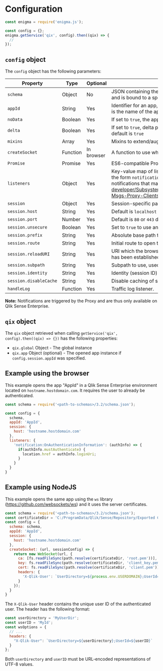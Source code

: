 # Configuration

```js
const enigma = require('enigma.js');

const config = {};
enigma.getService('qix', config).then((qix) => {
  //
});
```

## `config` object

The `config` object has the following parameters:

| Property | Type   | Optional | Description |
|----------|--------|----------|-------------|
| `schema` | Object | No | JSON containing the specification for the Qix API. Originates from an Engine build and is bound to a specific version of Engine |
| `appId` | String | Yes | Identifier for an app, if the Engine is running in a Qlik Sense Desktop environment, it is the name of the app including the full path -- omit to only get the global object |
| `noData` | Boolean | Yes | If set to `true`, the app will be opened without data, default is `false` |
| `delta` | Boolean | Yes | If set to `true`, delta protocol will be used which can reduce the bandwidth used, default is `true` |
| `mixins` | Array | Yes | Mixins to extend/augment the Engine API (see more on [Using mixins](mixins.md))
| `createSocket` | Function | In browser | A function to use when instantiating the WebSocket, mandatory for NodeJS |
| `Promise` | Promise | Yes | ES6-compatible Promise library, default is global `Promise` |
| `listeners` | Object | Yes | Key-value map of listeners that will be registered, listeners can be notifications (of the form `notification:OnSessionClosed`) or session events, read more about notifications that may be bound on https://help.qlik.com/en-US/sense-developer/Subsystems/ProxyServiceAPI/Content/ProxyServiceAPI/ProxyServiceAPI-Msgs-Proxy-Clients.htm |
| `session` | Object | Yes | Session-specific parameters |
| `session.host` | String | Yes | Default is `localhost` |
| `session.port` | Number | Yes | Default is `80` or `443` depending on HTTP protocol used |
| `session.unsecure` | Boolean | Yes | Set to `true` to use an unsecure WebSocket connection (`ws://`), default is `false` |
| `session.prefix` | String | Yes | Absolute base path to use when connecting, used for proxy prefixes |
| `session.route` | String | Yes | Initial route to open the WebSocket against, default is `app/engineData` |
| `session.reloadURI` | String | Yes | URI which the browser can use to refresh the page after the WebSocket connection has been established |
| `session.subpath` | String | Yes | Subpath to use, used to connect to dataprepservice in a server environment |
| `session.identity` | String | Yes | Identity (session ID) to use |
| `session.disableCache` | String | Yes | Disable caching of sessions, set to `true` to create a new session every time |
| `handleLog` | Function | Yes | Traffic log listener. |

**Note:** Notifications are triggered by the Proxy and are thus only available on Qlik Sense Enterprise.

## `qix` object

The `qix` object retrieved when calling `getService('qix', config).then((qix) => {})` has the following properties:

* `qix.global` Object - The global instance
* `qix.app` Object (optional) - The opened app instance if `config.session.appId` was specified.


## Example using the browser

This example opens the app "AppId" in a Qlik Sense Enterprise environment located on `hostname.hostdomain.com`. It requires the user to already be authenticated.

```javascript
const schema = require('<path-to-schemas>/3.2/schema.json');

const config = {
  schema,
  appId: 'AppId',
  session: {
    host: 'hostname.hostdomain.com'
  },
  listeners: {
    'notification:OnAuthenticationInformation': (authInfo) => {
      if(authInfo.mustAuthenticate) {
        location.href = authInfo.loginUri;
      }
    }
  }
}
```

## Example using NodeJS

This example opens the same app using the `ws` library (https://github.com/websockets/ws) and it uses the server certificates.

```javascript
const schema = require('<path-to-schemas>/3.2/schema.json');
const certificateDir = 'C:/ProgramData/Qlik/Sense/Repository/Exported Certificates/.Local Certificates';
const config = {
  schema: schema,
  appId: 'AppId',
  session: {
    host: 'hostname.hostdomain.com'
  },
  createSocket: (url, sessionConfig) => {
    return new WebSocket(url, {
      ca: [fs.readFileSync(path.resolve(certificateDir, 'root.pem'))],
      key: fs.readFileSync(path.resolve(certificateDir, 'client_key.pem')),
      cert: fs.readFileSync(path.resolve(certificateDir, 'client.pem')),
      headers: {
        'X-Qlik-User': `UserDirectory=${process.env.USERDOMAIN};UserId=${process.env.USERNAME}`
      }
    });
  }
}
```

The `X-Qlik-User` header contains the unique user ID of the authenticated user. The header has the following format:

```javascript
const userDirectory = 'MyUserDir';
const userID = 'MyId';
const wsOptions = {
  // ...
  headers: {
    "X-Qlik-User": `UserDirectory=${userDirectory};UserId=${userID}`
  }
};
```

Both `userDirectory` and `userID` must be URL-encoded representations of UTF-8 values.
